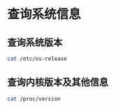 # 查询系统信息

## 查询系统版本

```bash
cat /etc/os-release
```

## 查询内核版本及其他信息

```bash
cat /proc/version
```
